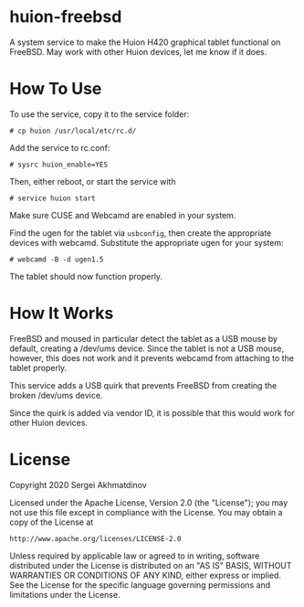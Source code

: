 # huion-freebsd
A system service to make the Huion H420 graphical tablet functional on FreeBSD.
May work with other Huion devices, let me know if it does.

# How To Use

To use the service, copy it to the service folder:

```
# cp huion /usr/local/etc/rc.d/
```

Add the service to rc.conf:

```
# sysrc huion_enable=YES
```

Then, either reboot, or start the service with
```
# service huion start
```

Make sure CUSE and Webcamd are enabled in your system.

Find the ugen for the tablet via `usbconfig`, then
create the appropriate devices with webcamd. Substitute the appropriate ugen for
your system:
```
# webcamd -B -d ugen1.5
```

The tablet should now function properly.

# How It Works

FreeBSD and moused in particular detect the tablet as a USB mouse by
default, creating a /dev/ums device. Since the tablet is not a USB
mouse, however, this does not work and it prevents webcamd from
attaching to the tablet properly.

This service adds a USB quirk that prevents FreeBSD from creating
the broken /dev/ums device.

Since the quirk is added via vendor ID, it is possible that
this would work for other Huion devices.

# License

Copyright 2020 Sergei Akhmatdinov

Licensed under the Apache License, Version 2.0 (the "License");
you may not use this file except in compliance with the License.
You may obtain a copy of the License at

    http://www.apache.org/licenses/LICENSE-2.0

Unless required by applicable law or agreed to in writing, software
distributed under the License is distributed on an "AS IS" BASIS,
WITHOUT WARRANTIES OR CONDITIONS OF ANY KIND, either express or implied.
See the License for the specific language governing permissions and
limitations under the License.
